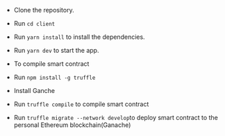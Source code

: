 - Clone the repository.
- Run `cd client`
- Run `yarn install` to install the dependencies.
- Run `yarn dev` to start the app.

- To compile smart contract
- Run `npm install -g truffle`
- Install Ganche
- Run `truffle compile` to compile smart contract
- Run `truffle migrate --network develop`to deploy smart contract to the  personal Ethereum blockchain(Ganache)
